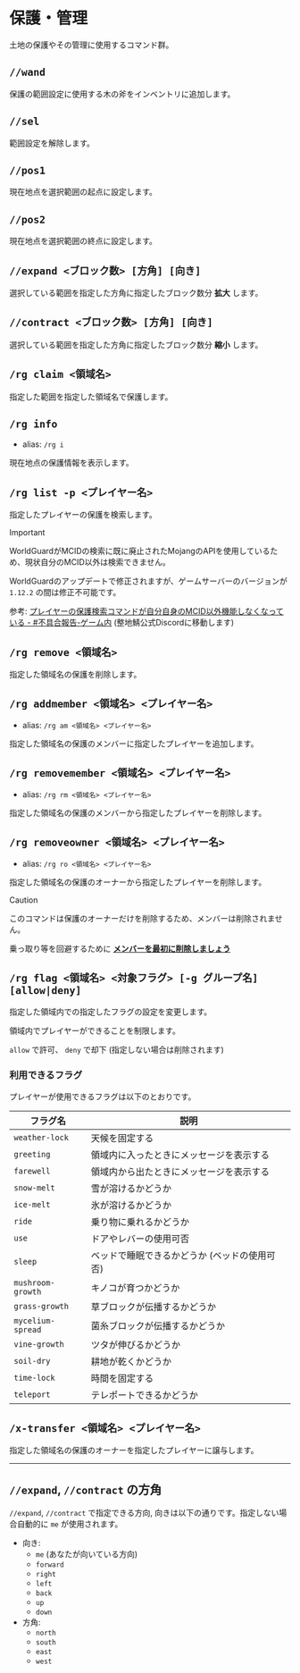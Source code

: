 # 保護・管理

土地の保護やその管理に使用するコマンド群。

## `//wand`

保護の範囲設定に使用する木の斧をインベントリに追加します。

## `//sel`

範囲設定を解除します。

## `//pos1`

現在地点を選択範囲の起点に設定します。

## `//pos2`

現在地点を選択範囲の終点に設定します。

## `//expand <ブロック数> [方角] [向き]`

選択している範囲を指定した方角に指定したブロック数分 **拡大** します。

## `//contract <ブロック数> [方角] [向き]`

選択している範囲を指定した方角に指定したブロック数分 **縮小** します。

## `/rg claim <領域名>`

指定した範囲を指定した領域名で保護します。

## `/rg info`

- alias: `/rg i`

現在地点の保護情報を表示します。

## `/rg list -p <プレイヤー名>`

指定したプレイヤーの保護を検索します。

> [!IMPORTANT]
>
> WorldGuardがMCIDの検索に既に廃止されたMojangのAPIを使用しているため、現状自分のMCID以外は検索できません。
>
> WorldGuardのアップデートで修正されますが、ゲームサーバーのバージョンが `1.12.2` の間は修正不可能です。
>
> 参考: [プレイヤーの保護検索コマンドが自分自身のMCID以外機能しなくなっている - #不具合報告-ゲーム内](https://discord.com/channels/237758724121427969/1106084808897069117)
> (整地鯖公式Discordに移動します)

## `/rg remove <領域名>`

指定した領域名の保護を削除します。

## `/rg addmember <領域名> <プレイヤー名>`

- alias: `/rg am <領域名> <プレイヤー名>`

指定した領域名の保護のメンバーに指定したプレイヤーを追加します。

## `/rg removemember <領域名> <プレイヤー名>`

- alias: `/rg rm <領域名> <プレイヤー名>`

指定した領域名の保護のメンバーから指定したプレイヤーを削除します。

## `/rg removeowner <領域名> <プレイヤー名>`

- alias: `/rg ro <領域名> <プレイヤー名>`

指定した領域名の保護のオーナーから指定したプレイヤーを削除します。

> [!CAUTION]
>
> このコマンドは保護のオーナーだけを削除するため、メンバーは削除されません。
>
> 乗っ取り等を回避するために [**メンバーを最初に削除しましょう**](#rg-removemember-領域名-プレイヤー名)

## `/rg flag <領域名> <対象フラグ> [-g グループ名] [allow|deny]`

指定した領域内での指定したフラグの設定を変更します。

領域内でプレイヤーができることを制限します。

`allow` で許可、 `deny` で却下 (指定しない場合は削除されます)

### 利用できるフラグ

プレイヤーが使用できるフラグは以下のとおりです。

| フラグ名 | 説明 |
| ---- | ---- |
| `weather-lock` | 天候を固定する |
| `greeting` | 領域内に入ったときにメッセージを表示する |
| `farewell` | 領域内から出たときにメッセージを表示する |
| `snow-melt` | 雪が溶けるかどうか |
| `ice-melt` | 氷が溶けるかどうか |
| `ride` | 乗り物に乗れるかどうか |
| `use` | ドアやレバーの使用可否 |
| `sleep` | ベッドで睡眠できるかどうか (ベッドの使用可否) |
| `mushroom-growth` | キノコが育つかどうか |
| `grass-growth` | 草ブロックが伝播するかどうか |
| `mycelium-spread` | 菌糸ブロックが伝播するかどうか |
| `vine-growth` | ツタが伸びるかどうか |
| `soil-dry` | 耕地が乾くかどうか |
| `time-lock` | 時間を固定する |
| `teleport` | テレポートできるかどうか |

## `/x-transfer <領域名> <プレイヤー名>`

指定した領域名の保護のオーナーを指定したプレイヤーに譲与します。

----

## `//expand`, `//contract` の方角

`//expand`, `//contract` で指定できる方向, 向きは以下の通りです。指定しない場合自動的に `me` が使用されます。

- 向き:
  - `me` (あなたが向いている方向)
  - `forward`
  - `right`
  - `left`
  - `back`
  - `up`
  - `down`
- 方角:
  - `north`
  - `south`
  - `east`
  - `west`

